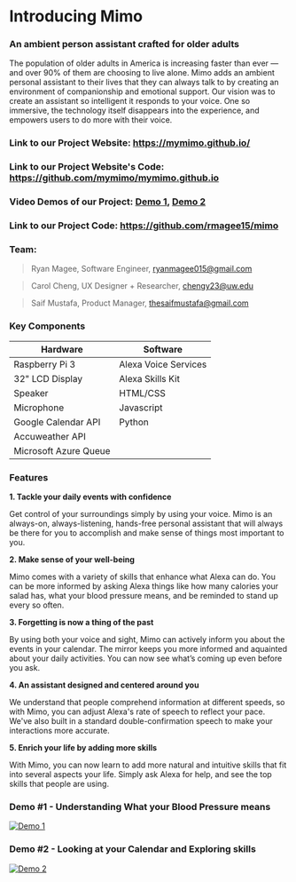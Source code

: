 # Introducing Mimo
### An ambient person assistant crafted for older adults

The population of older adults in America is increasing faster than ever — and over 90% of them are choosing to live alone. 
Mimo adds an ambient personal assistant to their lives that they can always talk to by creating an environment of companionship and emotional support. Our vision was to create an assistant so intelligent it responds to your voice. One so immersive, the technology itself disappears into the experience, and empowers users to do more with their voice. 

### Link to our Project Website: https://mymimo.github.io/

### Link to our Project Website's Code: https://github.com/mymimo/mymimo.github.io

### Video Demos of our Project: [Demo 1](), [Demo 2]()

### Link to our Project Code: https://github.com/rmagee15/mimo

### Team:
> Ryan Magee, Software Engineer, ryanmagee015@gmail.com

> Carol Cheng, UX Designer + Researcher, chengy23@uw.edu

> Saif Mustafa, Product Manager, thesaifmustafa@gmail.com


### Key Components

| Hardware              | Software             |
| -------------------   |--------------------  |
| Raspberry Pi 3        | Alexa Voice Services |
| 32" LCD Display       | Alexa Skills Kit     |
| Speaker               | HTML/CSS             |
| Microphone            | Javascript           |
| Google Calendar API   | Python               |
| Accuweather API       |                      |
| Microsoft Azure Queue |                      |


### Features

**1. Tackle your daily events with confidence**

Get control of your surroundings simply by using your voice. Mimo is an always-on, always-listening, hands-free personal assistant that will always be there for you to accomplish and make sense of things most important to you.

**2. Make sense of your well-being**

Mimo comes with a variety of skills that enhance what Alexa can do. You can be more informed by asking Alexa things like how many calories your salad has, what your blood pressure means, and be reminded to stand up every so often.

**3. Forgetting is now a thing of the past**

By using both your voice and sight, Mimo can actively inform you about the events in your calendar. The mirror keeps you more informed and aquainted about your daily activities. You can now see what’s coming up even before you ask.

**4. An assistant designed and centered around you**

We understand that people comprehend information at different speeds, so with Mimo, you can adjust Alexa's rate of speech to reflect your pace. We've also built in a standard double-confirmation speech to make your interactions more accurate.

**5. Enrich your life by adding more skills**

With Mimo, you can now learn to add more natural and intuitive skills that fit into several aspects your life. Simply ask Alexa for help, and see the top skills that people are using.

### Demo #1 - Understanding What your Blood Pressure means

[![Demo 1](https://img.youtube.com/vi/zmxw1mLzsIk/0.jpg)](https://www.youtube.com/watch?v=zmxw1mLzsIk)


### Demo #2 - Looking at your Calendar and Exploring skills

[![Demo 2](https://img.youtube.com/vi/zmxw1mLzsIk/0.jpg)](https://www.youtube.com/watch?v=zmxw1mLzsIk)

### 
